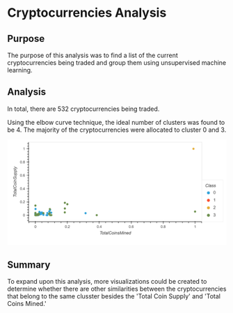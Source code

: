 # Cryptocurrencies Analysis

## Purpose
The purpose of this analysis was to find a list of the current cryptocurrencies being traded and group them using unsupervised machine learning. 

## Analysis 
In total, there are 532 cryptocurrencies being traded.

Using the elbow curve technique, the ideal number of clusters was found to be 4. The majority of the cryptocurrencies were allocated to cluster 0 and 3. 

<img src="https://github.com/teresa-le/Cryptocurrencies/blob/main/Resources/Scatter%20Plot.png">

## Summary 
To expand upon this analysis, more visualizations could be created to determine whether there are other similarities between the cryptocurrencies that belong to the same clusster besides the 'Total Coin Supply' and 'Total Coins Mined.' 